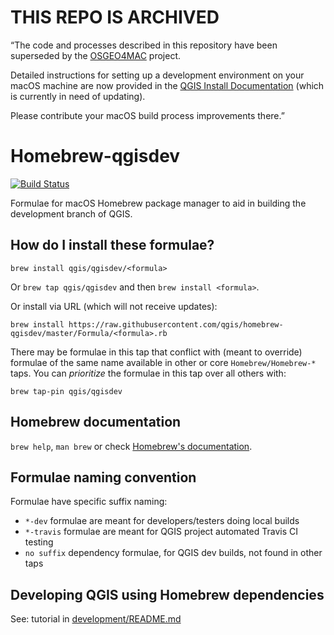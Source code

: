 # THIS REPO IS ARCHIVED

“The code and processes described in this repository have been superseded by the [OSGEO4MAC](https://github.com/OSGeo/homebrew-osgeo4mac) project. 

Detailed instructions for setting up a development environment on your macOS machine are now provided in the [QGIS Install Documentation](https://github.com/qgis/QGIS/blob/master/doc/osx.t2t) (which is currently in need of updating). 

Please contribute your macOS build process improvements there.”

# Homebrew-qgisdev

[![Build Status](https://travis-ci.org/qgis/homebrew-qgisdev.svg?branch=master)](https://travis-ci.org/qgis/homebrew-qgisdev)

Formulae for macOS Homebrew package manager to aid in building the development branch of QGIS.

## How do I install these formulae?
`brew install qgis/qgisdev/<formula>`

Or `brew tap qgis/qgisdev` and then `brew install <formula>`.

Or install via URL (which will not receive updates):

```
brew install https://raw.githubusercontent.com/qgis/homebrew-qgisdev/master/Formula/<formula>.rb
```

There may be formulae in this tap that conflict with (meant to override) formulae of the same name available in other or core `Homebrew/Homebrew-*` taps. You can *prioritize* the formulae in this tap over all others with:
```
brew tap-pin qgis/qgisdev
```

## Homebrew documentation
`brew help`, `man brew` or check [Homebrew's documentation](https://github.com/Homebrew/brew/tree/master/docs#readme).

## Formulae naming convention

Formulae have specific suffix naming:

* `*-dev` formulae are meant for developers/testers doing local builds
* `*-travis` formulae are meant for QGIS project automated Travis CI testing
* `no suffix` dependency formulae, for QGIS dev builds, not found in other taps

## Developing QGIS using Homebrew dependencies

See: tutorial in [development/README.md](development/README.md)
